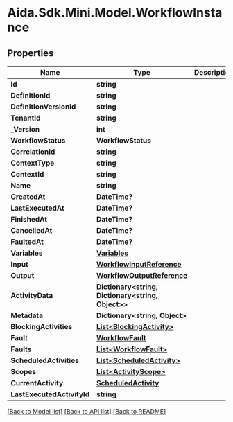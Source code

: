 # Aida.Sdk.Mini.Model.WorkflowInstance

## Properties

Name | Type | Description | Notes
------------ | ------------- | ------------- | -------------
**Id** | **string** |  | [optional] 
**DefinitionId** | **string** |  | [optional] 
**DefinitionVersionId** | **string** |  | [optional] 
**TenantId** | **string** |  | [optional] 
**_Version** | **int** |  | [optional] 
**WorkflowStatus** | **WorkflowStatus** |  | [optional] 
**CorrelationId** | **string** |  | [optional] 
**ContextType** | **string** |  | [optional] 
**ContextId** | **string** |  | [optional] 
**Name** | **string** |  | [optional] 
**CreatedAt** | **DateTime?** |  | [optional] 
**LastExecutedAt** | **DateTime?** |  | [optional] 
**FinishedAt** | **DateTime?** |  | [optional] 
**CancelledAt** | **DateTime?** |  | [optional] 
**FaultedAt** | **DateTime?** |  | [optional] 
**Variables** | [**Variables**](Variables.md) |  | [optional] 
**Input** | [**WorkflowInputReference**](WorkflowInputReference.md) |  | [optional] 
**Output** | [**WorkflowOutputReference**](WorkflowOutputReference.md) |  | [optional] 
**ActivityData** | **Dictionary&lt;string, Dictionary&lt;string, Object&gt;&gt;** |  | [optional] 
**Metadata** | **Dictionary&lt;string, Object&gt;** |  | [optional] 
**BlockingActivities** | [**List&lt;BlockingActivity&gt;**](BlockingActivity.md) |  | [optional] 
**Fault** | [**WorkflowFault**](WorkflowFault.md) |  | [optional] 
**Faults** | [**List&lt;WorkflowFault&gt;**](WorkflowFault.md) |  | [optional] 
**ScheduledActivities** | [**List&lt;ScheduledActivity&gt;**](ScheduledActivity.md) |  | [optional] 
**Scopes** | [**List&lt;ActivityScope&gt;**](ActivityScope.md) |  | [optional] 
**CurrentActivity** | [**ScheduledActivity**](ScheduledActivity.md) |  | [optional] 
**LastExecutedActivityId** | **string** |  | [optional] 

[[Back to Model list]](../README.md#documentation-for-models) [[Back to API list]](../README.md#documentation-for-api-endpoints) [[Back to README]](../README.md)

